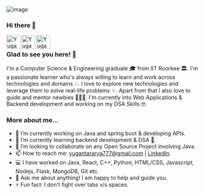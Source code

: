 ![image](https://github.com/user-attachments/assets/d854c72f-c068-4e17-b629-54e2340134fd)

### Hi there 👋

<a href="https://github.com/dev-yugantar">
  <img align="left" alt="Yugantar's Github" width="36px" src="https://img.icons8.com/material/50/6a9fb5/source-code.png" />
</a>
<a href="https://www.linkedin.com/in/yugantar-arya-9a85a017b/">
  <img align="left" alt="Yugantar's Linkdein" width="36px" src="https://img.icons8.com/material/50/6a9fb5/linkedin.png" />
</a>
<a href="mailto:yugantararya777@gmail.com">
  <img align="left" alt="Yugantar's Mail" width="36px" src="https://img.icons8.com/material/50/6a9fb5/gmail.png" />
</a>

<br />

### Glad to see you here! 🤩

I'm a Computer Science & Engineering graduate 🎓 from IIT Roorkee 🏛. I'm a passionate learner who's always willing to learn and work across technologies and domains 💡. I love to explore new technologies and leverage them to solve real-life problems ✨. Apart from that I also love to guide and mentor newbies 👨🏻‍💻. I'm currently into Web Applications & Backend development and working on my DSA Skills 🤓.

### More about me...

- 🔭 I’m currently working on Java and spring boot & developing APIs.
- 🌱 I’m currently learning backend development & DSA 🚀.
- 👯 I’m looking to collaborate on any Open Source Project involving Java.
- 📫 How to reach me: yugantararya777@gmail.com | [LinkedIn](https://www.linkedin.com/in/yugantar-arya-9a85a017b/).
- 💻 I have worked on Java, React, C++, Python, HTML/CSS, Javascript, Nodejs, Flask, MongoDB, Git etc.
- 💬 Ask me about anything! I am happy to help and guide you.
- ⚡ Fun fact: I don't fight over tabs v/s spaces.
